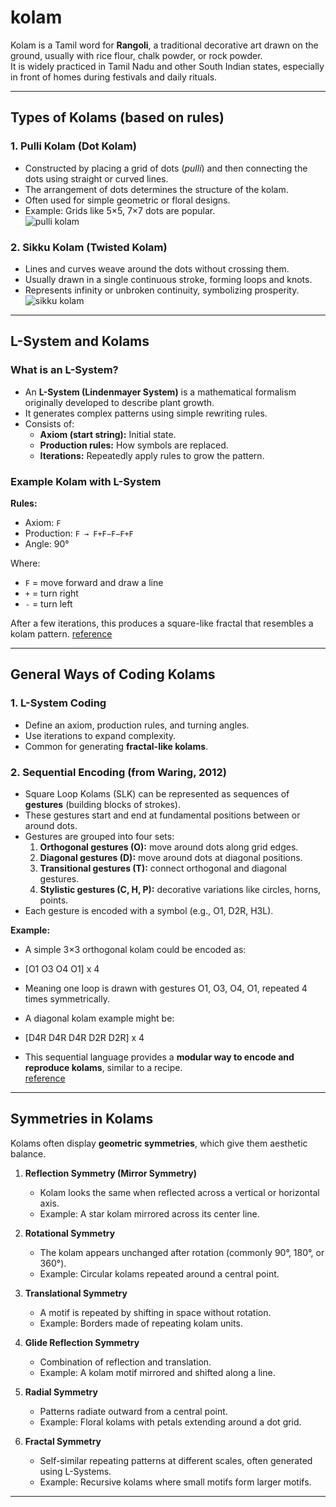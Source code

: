 # kolam
Kolam is a Tamil word for **Rangoli**, a traditional decorative art drawn on the ground, usually with rice flour, chalk powder, or rock powder.  
It is widely practiced in Tamil Nadu and other South Indian states, especially in front of homes during festivals and daily rituals.  

---

## Types of Kolams (based on rules)  

### 1. **Pulli Kolam (Dot Kolam)**  
- Constructed by placing a grid of dots (*pulli*) and then connecting the dots using straight or curved lines.  
- The arrangement of dots determines the structure of the kolam.  
- Often used for simple geometric or floral designs.  
- Example: Grids like 5×5, 7×7 dots are popular.  
 ![pulli kolam](https://scontent.fnag4-5.fna.fbcdn.net/v/t39.30808-6/481095256_567211586365537_4910231756980644710_n.jpg?stp=dst-jpg_s1080x2048_tt6&_nc_cat=105&ccb=1-7&_nc_sid=833d8c&_nc_ohc=V5J9dqK_OxIQ7kNvwHrx44j&_nc_oc=Adm3X5UJMvjnDvxNTwS3pbiWm06x4rkBgIva6tgu_MwJ7gyWEvlRb27GQsgYEVcmdNrwNsa-TlcumZWhj5nDwTAf&_nc_zt=23&_nc_ht=scontent.fnag4-5.fna&_nc_gid=TJ26TT4lZtAbdzSvI8iN-A&oh=00_AfZLMj8yi6pSP54wB8sj3gUIJafPTmpr_TOBqXp-NdzosA&oe=68C4EFD4)
### 2. **Sikku Kolam (Twisted Kolam)**  
- Lines and curves weave around the dots without crossing them.  
- Usually drawn in a single continuous stroke, forming loops and knots.  
- Represents infinity or unbroken continuity, symbolizing prosperity.  
![sikku kolam](https://scontent.fnag4-1.fna.fbcdn.net/v/t39.30808-6/471442349_971997481409555_3846218596965428532_n.jpg?stp=dst-jpg_p526x296_tt6&_nc_cat=102&ccb=1-7&_nc_sid=127cfc&_nc_ohc=RB1eNQeK1RoQ7kNvwG0brXE&_nc_oc=Adk3x3DGlud4F43OE5oRz3MS0_OUBJM9fVdk8w66JF_91JC8tsY9BUd5qFoE18FKFA2jdOZRf4nvqCRvURQiN3uf&_nc_zt=23&_nc_ht=scontent.fnag4-1.fna&_nc_gid=GfSilGzRWWC4KMlIPz1lrQ&oh=00_Afbbn59rzF5MSHgmuKG1oBF7tFtAGX3NipOy9nbj6M2dZQ&oe=68C4CF92)  

---

## L-System and Kolams  

### What is an L-System?  
- An **L-System (Lindenmayer System)** is a mathematical formalism originally developed to describe plant growth.  
- It generates complex patterns using simple rewriting rules.  
- Consists of:  
  - **Axiom (start string):** Initial state.  
  - **Production rules:** How symbols are replaced.  
  - **Iterations:** Repeatedly apply rules to grow the pattern.  

### Example Kolam with L-System  

**Rules:**  
- Axiom: `F`  
- Production: `F → F+F−F−F+F`  
- Angle: 90°  

Where:  
- `F` = move forward and draw a line  
- `+` = turn right  
- `-` = turn left
 
After a few iterations, this produces a square-like fractal that resembles a kolam pattern. 
[reference](https://gauss.math.yale.edu/public_html/People/frame/Fractals/Panorama/Art/Kolams/Kolams.html)

---
 
## General Ways of Coding Kolams  

### 1. **L-System Coding**  
- Define an axiom, production rules, and turning angles.  
- Use iterations to expand complexity.  
- Common for generating **fractal-like kolams**.  

### 2. **Sequential Encoding (from Waring, 2012)**  
- Square Loop Kolams (SLK) can be represented as sequences of **gestures** (building blocks of strokes).  
- These gestures start and end at fundamental positions between or around dots.  
- Gestures are grouped into four sets:  
  1. **Orthogonal gestures (O):** move around dots along grid edges.  
  2. **Diagonal gestures (D):** move around dots at diagonal positions.  
  3. **Transitional gestures (T):** connect orthogonal and diagonal gestures.  
  4. **Stylistic gestures (C, H, P):** decorative variations like circles, horns, points.  
- Each gesture is encoded with a symbol (e.g., O1, D2R, H3L).  

**Example:**  
- A simple 3×3 orthogonal kolam could be encoded as:
- [O1 O3 O4 O1] x 4
- Meaning one loop is drawn with gestures O1, O3, O4, O1, repeated 4 times symmetrically.  

- A diagonal kolam example might be:  
- [D4R D4R D4R D2R D2R] x 4
- This sequential language provides a **modular way to encode and reproduce kolams**, similar to a recipe.  
[reference](https://www.researchgate.net/profile/Timothy-Waring-2/publication/234116828_Sequential_Encoding_of_Tamil_Kolam_Patterns/links/09e4150f560aaedbf2000000/Sequential-Encoding-of-Tamil-Kolam-Patterns.pdf)
---

## Symmetries in Kolams  

Kolams often display **geometric symmetries**, which give them aesthetic balance.  

1. **Reflection Symmetry (Mirror Symmetry)**  
   - Kolam looks the same when reflected across a vertical or horizontal axis.  
   - Example: A star kolam mirrored across its center line.  

2. **Rotational Symmetry**  
   - The kolam appears unchanged after rotation (commonly 90°, 180°, or 360°).  
   - Example: Circular kolams repeated around a central point.  

3. **Translational Symmetry**  
   - A motif is repeated by shifting in space without rotation.  
   - Example: Borders made of repeating kolam units.  

4. **Glide Reflection Symmetry**  
   - Combination of reflection and translation.  
   - Example: A kolam motif mirrored and shifted along a line.  

5. **Radial Symmetry**  
   - Patterns radiate outward from a central point.  
   - Example: Floral kolams with petals extending around a dot grid.  

6. **Fractal Symmetry**  
   - Self-similar repeating patterns at different scales, often generated using L-Systems.  
   - Example: Recursive kolams where small motifs form larger motifs.  

---

 
